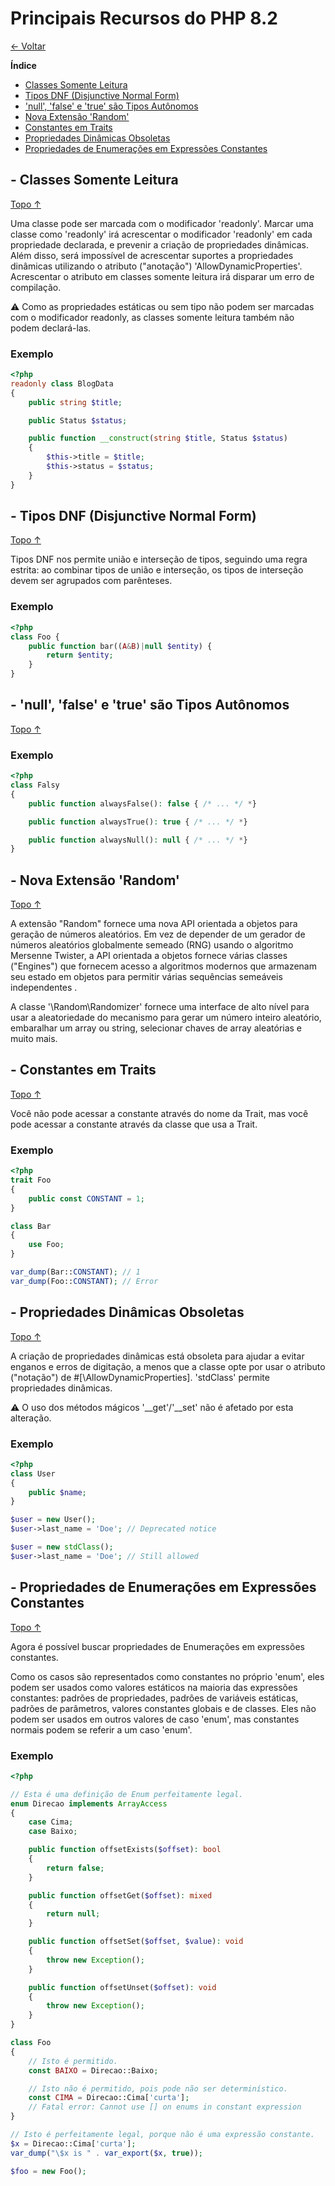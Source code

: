 # Principais Recursos do PHP 8.2
<a id="topo"></a>

[&larr; Voltar](index.md)

**Índice**
- [Classes Somente Leitura](#item-1)
- [Tipos DNF (Disjunctive Normal Form)](#item-2)
- ['null', 'false' e 'true' são Tipos Autônomos](#item-3)
- [Nova Extensão 'Random'](#item-4)
- [Constantes em Traits](#item-5)
- [Propriedades Dinâmicas Obsoletas](#item-6)
- [Propriedades de Enumerações em Expressões Constantes](#item-7)


<a id="item-1"></a>

## - Classes Somente Leitura
[Topo &uarr;](#topo)

Uma classe pode ser marcada com o modificador 'readonly'. Marcar uma classe como 
'readonly' irá acrescentar o modificador 'readonly' em cada propriedade declarada, 
e prevenir a criação de propriedades dinâmicas. Além disso, será impossível de 
acrescentar suportes a propriedades dinâmicas utilizando o atributo ("anotação") 
'AllowDynamicProperties'. Acrescentar o atributo em classes somente leitura irá 
disparar um erro de compilação.

⚠️ Como as propriedades estáticas ou sem tipo não podem ser marcadas com o 
modificador readonly, as classes somente leitura também não podem declará-las.

### Exemplo
```php
<?php
readonly class BlogData
{
    public string $title;

    public Status $status;

    public function __construct(string $title, Status $status)
    {
        $this->title = $title;
        $this->status = $status;
    }
}
```


<a id="item-2"></a>

## - Tipos DNF (Disjunctive Normal Form)
[Topo &uarr;](#topo)

Tipos DNF nos permite união e interseção de tipos, seguindo uma regra estrita: 
ao combinar tipos de união e interseção, os tipos de interseção devem ser 
agrupados com parênteses.

### Exemplo
```php
<?php
class Foo {
    public function bar((A&B)|null $entity) {
        return $entity;
    }
}
```


<a id="item-3"></a>

## - 'null', 'false' e 'true' são Tipos Autônomos
[Topo &uarr;](#topo)


### Exemplo
```php
<?php
class Falsy
{
    public function alwaysFalse(): false { /* ... */ *}

    public function alwaysTrue(): true { /* ... */ *}

    public function alwaysNull(): null { /* ... */ *}
}
```


<a id="item-4"></a>

## - Nova Extensão 'Random'
[Topo &uarr;](#topo)

A extensão "Random" fornece uma nova API orientada a objetos para geração de 
números aleatórios. Em vez de depender de um gerador de números aleatórios 
globalmente semeado (RNG) usando o algoritmo Mersenne Twister, a API orientada 
a objetos fornece várias classes ("Engines") que fornecem acesso a algoritmos 
modernos que armazenam seu estado em objetos para permitir várias sequências 
semeáveis ​​independentes .

A classe '\Random\Randomizer' fornece uma interface de alto nível para usar a 
aleatoriedade do mecanismo para gerar um número inteiro aleatório, embaralhar 
um array ou string, selecionar chaves de array aleatórias e muito mais.


<a id="item-5"></a>

## - Constantes em Traits
[Topo &uarr;](#topo)

Você não pode acessar a constante através do nome da Trait, mas você pode acessar 
a constante através da classe que usa a Trait.


### Exemplo
```php
<?php
trait Foo
{
    public const CONSTANT = 1;
}

class Bar
{
    use Foo;
}

var_dump(Bar::CONSTANT); // 1
var_dump(Foo::CONSTANT); // Error
```


<a id="item-6"></a>

## - Propriedades Dinâmicas Obsoletas
[Topo &uarr;](#topo)

A criação de propriedades dinâmicas está obsoleta para ajudar a evitar enganos e 
erros de digitação, a menos que a classe opte por usar o atributo ("notação") de 
#[\AllowDynamicProperties]. 'stdClass' permite propriedades dinâmicas.

⚠️ O uso dos métodos mágicos '__get'/'__set' não é afetado por esta alteração.

### Exemplo
```php
<?php
class User
{
    public $name;
}

$user = new User();
$user->last_name = 'Doe'; // Deprecated notice

$user = new stdClass();
$user->last_name = 'Doe'; // Still allowed
```


<a id="item-7"></a>

## - Propriedades de Enumerações em Expressões Constantes
[Topo &uarr;](#topo)

Agora é possível buscar propriedades de Enumerações em expressões constantes.

Como os casos são representados como constantes no próprio 'enum', eles podem ser 
usados como valores estáticos na maioria das expressões constantes: padrões de 
propriedades, padrões de variáveis estáticas, padrões de parâmetros, valores 
constantes globais e de classes. Eles não podem ser usados em outros valores de 
caso 'enum', mas constantes normais podem se referir a um caso 'enum'. 


### Exemplo
```php
<?php

// Esta é uma definição de Enum perfeitamente legal.
enum Direcao implements ArrayAccess
{
    case Cima;
    case Baixo;

    public function offsetExists($offset): bool
    {
        return false;
    }

    public function offsetGet($offset): mixed
    {
        return null;
    }

    public function offsetSet($offset, $value): void
    {
        throw new Exception();
    }

    public function offsetUnset($offset): void
    {
        throw new Exception();
    }
}

class Foo
{
    // Isto é permitido.
    const BAIXO = Direcao::Baixo;

    // Isto não é permitido, pois pode não ser determinístico.
    const CIMA = Direcao::Cima['curta'];
    // Fatal error: Cannot use [] on enums in constant expression
}

// Isto é perfeitamente legal, porque não é uma expressão constante.
$x = Direcao::Cima['curta'];
var_dump("\$x is " . var_export($x, true));

$foo = new Foo();
```